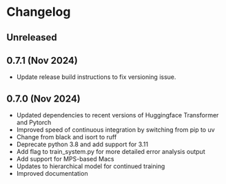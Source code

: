 # Changelog

## Unreleased

## 0.7.1 (Nov 2024)

* Update release build instructions to fix versioning issue.

## 0.7.0 (Nov 2024)

* Updated dependencies to recent versions of Huggingface Transformer and Pytorch
* Improved speed of continuous integration by switching from pip to uv
* Change from black and isort to ruff
* Deprecate python 3.8 and add support for 3.11
* Add flag to train_system.py for more detailed error analysis output
* Add support for MPS-based Macs
* Updates to hierarchical model for continued training
* Improved documentation
